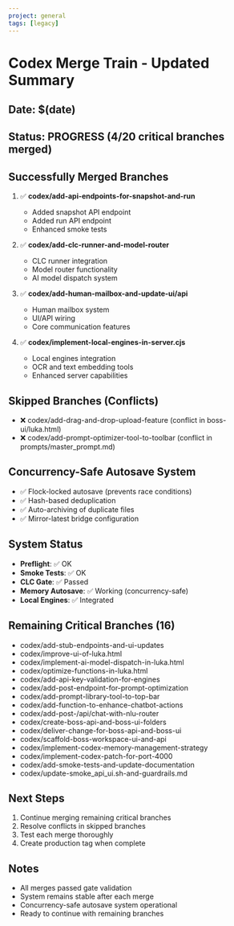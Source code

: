 ```yaml
---
project: general
tags: [legacy]
---
```

# Codex Merge Train - Updated Summary

## Date: $(date)
## Status: PROGRESS (4/20 critical branches merged)

## Successfully Merged Branches
1. ✅ **codex/add-api-endpoints-for-snapshot-and-run**
   - Added snapshot API endpoint
   - Added run API endpoint
   - Enhanced smoke tests

2. ✅ **codex/add-clc-runner-and-model-router**
   - CLC runner integration
   - Model router functionality
   - AI model dispatch system

3. ✅ **codex/add-human-mailbox-and-update-ui/api**
   - Human mailbox system
   - UI/API wiring
   - Core communication features

4. ✅ **codex/implement-local-engines-in-server.cjs**
   - Local engines integration
   - OCR and text embedding tools
   - Enhanced server capabilities

## Skipped Branches (Conflicts)
- ❌ codex/add-drag-and-drop-upload-feature (conflict in boss-ui/luka.html)
- ❌ codex/add-prompt-optimizer-tool-to-toolbar (conflict in prompts/master_prompt.md)

## Concurrency-Safe Autosave System
- ✅ Flock-locked autosave (prevents race conditions)
- ✅ Hash-based deduplication
- ✅ Auto-archiving of duplicate files
- ✅ Mirror-latest bridge configuration

## System Status
- **Preflight**: ✅ OK
- **Smoke Tests**: ✅ OK
- **CLC Gate**: ✅ Passed
- **Memory Autosave**: ✅ Working (concurrency-safe)
- **Local Engines**: ✅ Integrated

## Remaining Critical Branches (16)
- codex/add-stub-endpoints-and-ui-updates
- codex/improve-ui-of-luka.html
- codex/implement-ai-model-dispatch-in-luka.html
- codex/optimize-functions-in-luka.html
- codex/add-api-key-validation-for-engines
- codex/add-post-endpoint-for-prompt-optimization
- codex/add-prompt-library-tool-to-top-bar
- codex/add-function-to-enhance-chatbot-actions
- codex/add-post-/api/chat-with-nlu-router
- codex/create-boss-api-and-boss-ui-folders
- codex/deliver-change-for-boss-api-and-boss-ui
- codex/scaffold-boss-workspace-ui-and-api
- codex/implement-codex-memory-management-strategy
- codex/implement-codex-patch-for-port-4000
- codex/add-smoke-tests-and-update-documentation
- codex/update-smoke_api_ui.sh-and-guardrails.md

## Next Steps
1. Continue merging remaining critical branches
2. Resolve conflicts in skipped branches
3. Test each merge thoroughly
4. Create production tag when complete

## Notes
- All merges passed gate validation
- System remains stable after each merge
- Concurrency-safe autosave system operational
- Ready to continue with remaining branches
